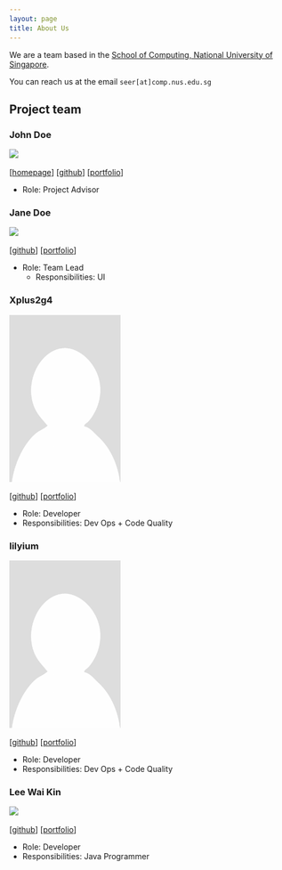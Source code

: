 ```yaml
---
layout: page
title: About Us
---
```


We are a team based in the [School of Computing, National University of Singapore](https://www.comp.nus.edu.sg).

You can reach us at the email `seer[at]comp.nus.edu.sg`

## Project team

### John Doe

<img src="images/johndoe.png" width="200px">

[[homepage](http://www.comp.nus.edu.sg/~damithch)]
[[github](https://github.com/johndoe)]
[[portfolio](team/johndoe.md)]

* Role: Project Advisor

### Jane Doe

<img src="images/johndoe.png" width="200px">

[[github](http://github.com/johndoe)]
[[portfolio](team/johndoe.md)]

* Role: Team Lead
  * Responsibilities: UI

### Xplus2g4

<img src="images/xplus2g4.png" width="200px">

[[github](http://github.com/xplus2g4)]
[[portfolio](team/xplus2g4.md)]

* Role: Developer
* Responsibilities: Dev Ops + Code Quality

### lilyium

<img src="images/lilyium.png" width="200px">

[[github](http://github.com/lilyium)]
[[portfolio](team/lilyium.md)]

* Role: Developer
* Responsibilities: Dev Ops + Code Quality

### Lee Wai Kin

<img src="images/leewaikin19.png" width="200px">

[[github](http://github.com/leewaikin19)]
[[portfolio](team/johndoe.md)]

* Role: Developer
* Responsibilities: Java Programmer
